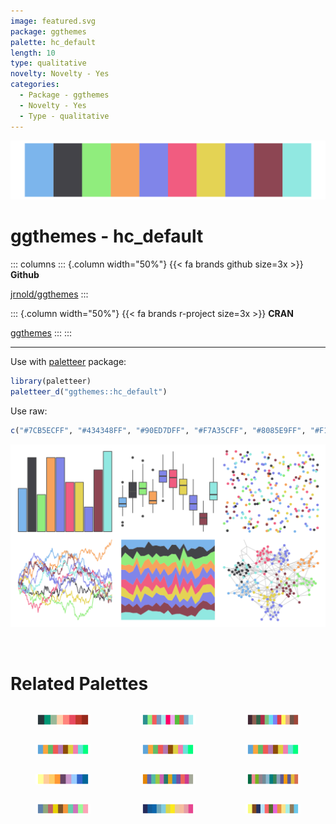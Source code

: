 ```yaml
---
image: featured.svg
package: ggthemes
palette: hc_default
length: 10
type: qualitative
novelty: Novelty - Yes
categories:
  - Package - ggthemes
  - Novelty - Yes
  - Type - qualitative
---
```


![](featured.svg)

# ggthemes - hc_default 

::: columns
::: {.column width="50%"}
{{< fa brands github size=3x >}}
**Github**

[jrnold/ggthemes](https://github.com/jrnold/ggthemes)
:::

::: {.column width="50%"}
{{< fa brands r-project size=3x >}}
**CRAN**

[ggthemes](https://CRAN.R-project.org/package=ggthemes)
:::
:::

<hr> 

Use with [paletteer](https://emilhvitfeldt.github.io/paletteer/) package:

```r
library(paletteer)
paletteer_d("ggthemes::hc_default")
```

Use raw:

```r
c("#7CB5ECFF", "#434348FF", "#90ED7DFF", "#F7A35CFF", "#8085E9FF", "#F15C80FF", "#E4D354FF", "#8085E8FF", "#8D4653FF", "#91E8E1FF")
``` 

![](examples.png) 

<br>

# Related Palettes

<div class="list" style="display: grid; grid-template-columns: auto auto auto;"> <figure class="figure">
<a href="../../awtools/a_palette/"> <img src="../../awtools/a_palette/featured.svg" style="width: 100%;" class="figure-img"></a>
</figure> <figure class="figure">
<a href="../../ggthemes/hc_darkunica/"> <img src="../../ggthemes/hc_darkunica/featured.svg" style="width: 100%;" class="figure-img"></a>
</figure> <figure class="figure">
<a href="../../IslamicArt/shiraz/"> <img src="../../IslamicArt/shiraz/featured.svg" style="width: 100%;" class="figure-img"></a>
</figure> <figure class="figure">
<a href="../../basetheme/clean/"> <img src="../../basetheme/clean/featured.svg" style="width: 100%;" class="figure-img"></a>
</figure> <figure class="figure">
<a href="../../basetheme/minimal/"> <img src="../../basetheme/minimal/featured.svg" style="width: 100%;" class="figure-img"></a>
</figure> <figure class="figure">
<a href="../../basetheme/void/"> <img src="../../basetheme/void/featured.svg" style="width: 100%;" class="figure-img"></a>
</figure> <figure class="figure">
<a href="../../trekcolors/lcars_2357/"> <img src="../../trekcolors/lcars_2357/featured.svg" style="width: 100%;" class="figure-img"></a>
</figure> <figure class="figure">
<a href="../../rcartocolor/Vivid/"> <img src="../../rcartocolor/Vivid/featured.svg" style="width: 100%;" class="figure-img"></a>
</figure> <figure class="figure">
<a href="../../yarrr/info2/"> <img src="../../yarrr/info2/featured.svg" style="width: 100%;" class="figure-img"></a>
</figure> <figure class="figure">
<a href="../../basetheme/brutal/"> <img src="../../basetheme/brutal/featured.svg" style="width: 100%;" class="figure-img"></a>
</figure> <figure class="figure">
<a href="../../beyonce/X66/"> <img src="../../beyonce/X66/featured.svg" style="width: 100%;" class="figure-img"></a>
</figure> <figure class="figure">
<a href="../../ggsci/schwifty_rickandmorty/"> <img src="../../ggsci/schwifty_rickandmorty/featured.svg" style="width: 100%;" class="figure-img"></a>
</figure> 
</div>
